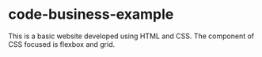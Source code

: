 # code-business-example
This is a basic website developed using HTML and CSS. The component of CSS focused is flexbox and grid.
